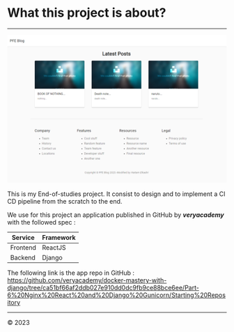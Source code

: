# What this project is about?

---

![Home Page](README\webhome.png "Web App - Home Page")

This is my End-of-studies project. It consist to design and to implement a CI CD pipeline from the scratch to the end.

We use for this project an application published in GitHub by ***veryacademy*** with the followed spec :

| Service  | Framework |
| -------- | --------- |
| Frontend | ReactJS   |
| Backend  | Django    |

The following link is the app repo in GitHub : https://github.com/veryacademy/docker-mastery-with-django/tree/ca51bf66af2ddb027e910dd0dc9fb9ce88bce6ee/Part-6%20Nginx%20React%20and%20Django%20Gunicorn/Starting%20Repository

---

© 2023
